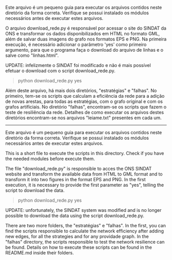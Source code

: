 Este arquivo é um pequeno guia para executar os arquivos contidos neste diretório da forma correta. Verifique se possui instalado os módulos necessários antes de executar estes arquivos.

O arquivo download_rede.py é responsável por acessar o site do SINDAT da ONS e transformar os dados disponibilizados em HTML no formato GML, além de salvar duas imagens do grafo nos formatos EPS e PNG. Na primeira execução, é necessário adicionar o parâmetro 'yes' como primeiro argumento, para que o programa faça o download do arquivo de linhas e o salve como "linhas.html".

UPDATE: infelizmente o SINDAT foi modificado e não é mais possível efetuar o download com o script download_rede.py.

>python download_rede.py yes

Além deste arquivo, há mais dois diretórios, "estratégias" e "falhas". No primeiro, tem-se os scripts que calculam a eficiência da rede para a adição de novas arestas, para todas as estratégias, com o grafo original e com os grafos artificiais. No diretório "falhas", encontram-se os scripts que fazem o teste de resiliência da rede. Detalhes de como executar os arquivos destes diretórios encontram-se nos arquivos "leiame.txt" presentes em cada um.

---

Este arquivo é um pequeno guia para executar os arquivos contidos neste diretório da forma correta. Verifique se possui instalado os módulos necessários antes de executar estes arquivos.

This is a short file to execute the scripts in this directory. Check if you have the needed modules before execute them.

The file "download_rede.py" is responsible to acces the ONS SINDAT website and transform the available data from HTML to GML format and to transform it into two figures in the format EPS and PNG. In the first execution, it is necessary to provide the first parameter as "yes", telling the script to download the data.

>python download_rede.py yes

UPDATE: unfortunately, the SINDAT system was modified and is no longer possible to download the data using the script download_rede.py.

There are two more folders, the "estratégias" e "falhas". In the first, you can find the scripts responsible to calculate the network efficiency after adding new edges, for all the strategies and for any providade graph. In the "falhas" directory, the scripts responsible to test the network resilience can be found. Details on how to execute these scripts can be found in the README.md inside their folders.
